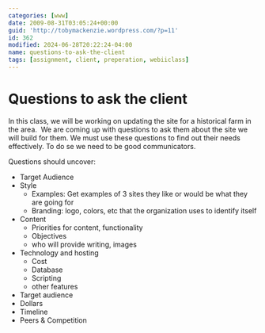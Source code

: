 ```yaml
---
categories: [www]
date: 2009-08-31T03:05:24+00:00
guid: 'http://tobymackenzie.wordpress.com/?p=11'
id: 362
modified: 2024-06-28T20:22:24-04:00
name: questions-to-ask-the-client
tags: [assignment, client, preperation, webiiclass]
---
```


Questions to ask the client
===========================

In this class, we will be working on updating the site for a historical farm in the area.  We are coming up with questions to ask them about the site we will build for them.  We must use these questions to find out their needs effectively.  To do se we need to be good communicators.

Questions should uncover:

- Target Audience
- Style 
	- Examples: Get examples of 3 sites they like or would be what they are going for
	- Branding: logo, colors, etc that the organization uses to identify itself
- Content 
	- Priorities for content, functionality
	- Objectives
	- who will provide writing, images
- Technology and hosting 
	- Cost
	- Database
	- Scripting
	- other features
- Target audience
- Dollars
- Timeline
- Peers & Competition
